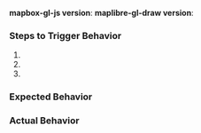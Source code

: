 <!--
Hello! Thanks for contributing. 

If you are reporting a bug, please:
 - Make the issue title a succinct but specific description of the unexpected behavior. Bad: "Drawing line is broken". Good: "draw.changeMode('draw_line_string') throws an invalid options error"
 - Include a link to a minimal demonstration of the bug. We recommend using https://jsbin.com
 - Ensure you can reproduce the bug using the latest release.
 - Check the console for relevant errors and warnings
 - Only post to report a bug or request a feature. Direct all other questions to https://stackoverflow.com/questions/tagged/maplibre-gl-draw
 
-->

**mapbox-gl-js version**:
**maplibre-gl-draw version**:

### Steps to Trigger Behavior

 1.
 2.
 3.

### Expected Behavior

### Actual Behavior

